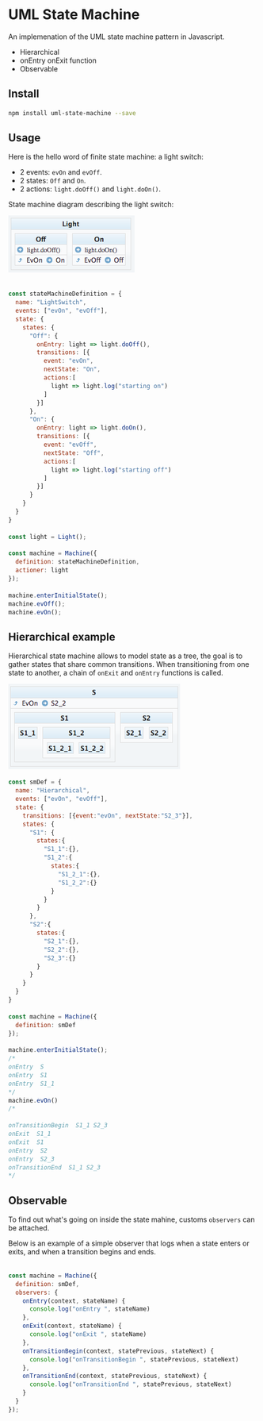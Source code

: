 # UML State Machine

An implemenation of the UML state machine pattern in Javascript. 

* Hierarchical
* onEntry onExit function
* Observable

## Install

```bash
npm install uml-state-machine --save
```

## Usage

Here is the hello word of finite state machine: a light switch: 

 * 2 events: `evOn` and `evOff`.
 * 2 states: `Off` and `On`.
 * 2 actions: `light.doOff()` and  `light.doOn()`.

State machine diagram describing the light switch:


![alt text](doc/img/state-machine-light.png "state-machine-light")


```javascript

const stateMachineDefinition = {
  name: "LightSwitch",
  events: ["evOn", "evOff"],
  state: {
    states: {
      "Off": {
        onEntry: light => light.doOff(),
        transitions: [{
          event: "evOn",
          nextState: "On",
          actions:[
            light => light.log("starting on")
          ]
        }]
      },
      "On": {
        onEntry: light => light.doOn(),
        transitions: [{
          event: "evOff",
          nextState: "Off",
          actions:[
            light => light.log("starting off")
          ]
        }]
      }
    }
  }
}

const light = Light();

const machine = Machine({
  definition: stateMachineDefinition,
  actioner: light
});

machine.enterInitialState();
machine.evOff();
machine.evOn();

```

## Hierarchical example

Hierarchical state machine allows to model state as a tree, the goal is to gather states that share common transitions. 
When transitioning from one state to another, a chain of `onExit` and `onEntry` functions is called. 


![alt text](doc/img/state-machine-hierarchical.png "state-machine-hierarchical")


```javascript
const smDef = {
  name: "Hierarchical",
  events: ["evOn", "evOff"],
  state: {
    transitions: [{event:"evOn", nextState:"S2_3"}],
    states: {
      "S1": {
        states:{
          "S1_1":{},
          "S1_2":{
            states:{
              "S1_2_1":{},
              "S1_2_2":{}
            }
          }
        }
      },
      "S2":{
        states:{
          "S2_1":{},
          "S2_2":{},
          "S2_3":{}
        }
      }
    }
  }
}

const machine = Machine({
  definition: smDef
});

machine.enterInitialState();
/*
onEntry  S
onEntry  S1
onEntry  S1_1
*/
machine.evOn()
/*

onTransitionBegin  S1_1 S2_3
onExit  S1_1
onExit  S1
onEntry  S2
onEntry  S2_3
onTransitionEnd  S1_1 S2_3
*/

```

## Observable

To find out what's going on inside the state mahine, customs `observers` can be attached.

Below is an example of a simple observer that logs when a state enters or exits, and when a transition begins and ends.

```javascript

const machine = Machine({
  definition: smDef,
  observers: {
    onEntry(context, stateName) {
      console.log("onEntry ", stateName)
    },
    onExit(context, stateName) {
      console.log("onExit ", stateName)
    },
    onTransitionBegin(context, statePrevious, stateNext) {
      console.log("onTransitionBegin ", statePrevious, stateNext)
    },
    onTransitionEnd(context, statePrevious, stateNext) {
      console.log("onTransitionEnd ", statePrevious, stateNext)
    }
  }
});

```
